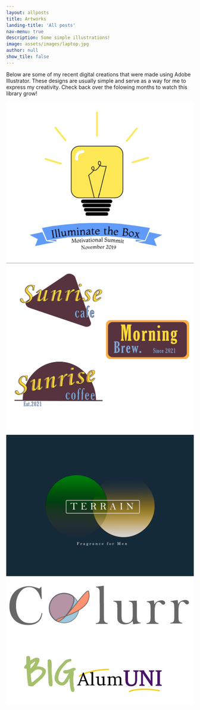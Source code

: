 ```yaml
---
layout: allposts
title: Artworks
landing-title: 'All posts'
nav-menu: true
description: Some simple illustrations!
image: assets/images/laptop.jpg
author: null
show_tile: false
---
```


<!-- Main -->
<div id="main" class="alt">
 <!-- One -->
    <section id="one">
	  <div class="inner">

<!--Content-->
      
<p> Below are some of my recent digital creations that were made using Adobe Illustrator. 
These designs are usually simple and serve as a way for me to express my creativity.
Check back over the folowing months to watch this library grow! </p>

<!-- plain gallary -->
<div class="box alt">
        <div class="row 50% uniform">
          <div class="4u"><span class="image fit"><img src="assets/images/ILB.jpg" alt="" /></span></div>
          <div class="4u"><span class="image fit"><img src="assets/images/Coffe.jpg" alt="Coffee shop logos" /></span></div>
          <div class="4u"><span class="image fit"><img src="assets/images/Terrain.png" alt="Fragrance logos" /></span></div>
           <div class="4u"><span class="image fit"><img src="assets/images/Col.jpg" alt="humanoied basball" /></span></div>
           <div class="4u$"><span class="image fit"><img src="assets/images/BigAlumcopy.jpg" alt="" /></span></div>
         
         
</div>
</div>

</div>